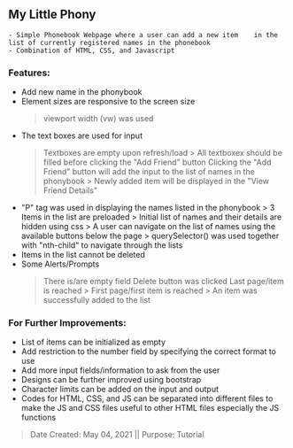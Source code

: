 ## My Little Phony
	- Simple Phonebook Webpage where a user can add a new item    in the list of currently registered names in the phonebook
	- Combination of HTML, CSS, and Javascript

### Features:
   * Add new name in the phonybook
   * Element sizes are responsive to the screen size
   		> viewport width (vw) was used
   * The text boxes are used for input
   		> Textboxes are empty upon refresh/load
         > All textboxex should be filled before clicking the "Add Friend" button
   		> Clicking the "Add Friend" button will add the input to the list of names in the phonybook	
         > Newly added item will be displayed in the "View Friend Details"	
   * "P" tag was used in displaying the names listed in the phonybook
         > 3 Items in the list are preloaded
         > Initial list of names and their details are hidden using css
         > A user can navigate on the list of names using the available buttons below the page
         > querySelector() was used together with "nth-child" to navigate through the lists 
   * Items in the list cannot be deleted
   * Some Alerts/Prompts
   		> There is/are empty field
   		> Delete button was clicked
   		> Last page/item is reached
         > First page/first item is reached
         > An item was successfully added to the list

### For Further Improvements:
   * List of items can be initialized as empty
   * Add restriction to the number field by specifying the correct format to use
   * Add more input fields/information to ask from the user
   * Designs can be further improved using bootstrap
   * Character limits can be added on the input and output
   * Codes for HTML, CSS, and JS can be separated into different files to make the JS and CSS files useful to other HTML files especially the JS functions

> Date Created: May 04, 2021 || Purpose: Tutorial
